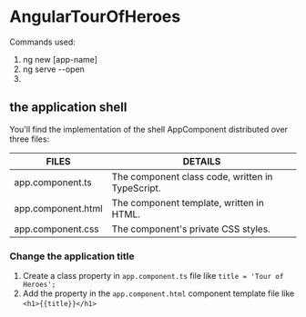 # AngularTourOfHeroes
Commands used:
1. ng new [app-name]
2. ng serve --open
3. 


## the application shell
You'll find the implementation of the shell AppComponent distributed over three files:

FILES | DETAILS
|-|-|
app.component.ts    | The component class code, written in TypeScript.
app.component.html  | The component template, written in HTML.
app.component.css   | The component's private CSS styles.

### Change the application title
1. Create a class property in `app.component.ts` file like `title = 'Tour of Heroes';`
2. Add the property in the `app.component.html` component template file like `<h1>{{title}}</h1>`











